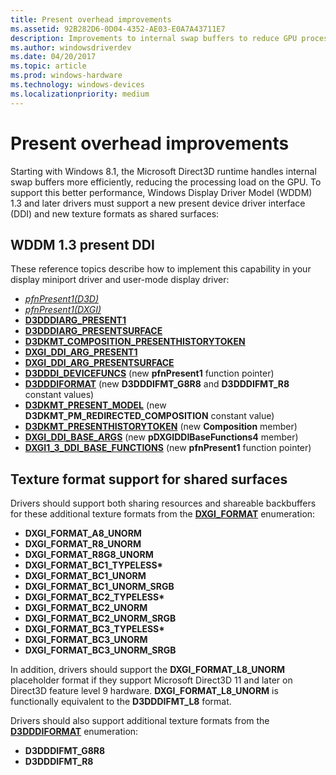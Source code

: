 ```yaml
---
title: Present overhead improvements
ms.assetid: 92B282D6-0D04-4352-AE03-E0A7A43711E7
description: Improvements to internal swap buffers to reduce GPU processing loads
ms.author: windowsdriverdev
ms.date: 04/20/2017
ms.topic: article
ms.prod: windows-hardware
ms.technology: windows-devices
ms.localizationpriority: medium
---
```


# Present overhead improvements


Starting with Windows 8.1, the Microsoft Direct3D runtime handles internal swap buffers more efficiently, reducing the processing load on the GPU. To support this better performance, Windows Display Driver Model (WDDM) 1.3 and later drivers must support a new present device driver interface (DDI) and new texture formats as shared surfaces:

## <span id="wddm_1.3_present_ddi"></span><span id="WDDM_1.3_PRESENT_DDI"></span>WDDM 1.3 present DDI


These reference topics describe how to implement this capability in your display miniport driver and user-mode display driver:

-   [*pfnPresent1(D3D)*](https://msdn.microsoft.com/library/windows/hardware/dn458010)
-   [*pfnPresent1(DXGI)*](https://msdn.microsoft.com/library/windows/hardware/dn469267)
-   [**D3DDDIARG\_PRESENT1**](https://msdn.microsoft.com/library/windows/hardware/dn457997)
-   [**D3DDDIARG\_PRESENTSURFACE**](https://msdn.microsoft.com/library/windows/hardware/dn457998)
-   [**D3DKMT\_COMPOSITION\_PRESENTHISTORYTOKEN**](https://msdn.microsoft.com/library/windows/hardware/dn458001)
-   [**DXGI\_DDI\_ARG\_PRESENT1**](https://msdn.microsoft.com/library/windows/hardware/dn457714)
-   [**DXGI\_DDI\_ARG\_PRESENTSURFACE**](https://msdn.microsoft.com/library/windows/hardware/dn457715)
-   [**D3DDDI\_DEVICEFUNCS**](https://msdn.microsoft.com/library/windows/hardware/ff544519) (new **pfnPresent1** function pointer)
-   [**D3DDDIFORMAT**](https://msdn.microsoft.com/library/windows/hardware/ff544312) (new **D3DDDIFMT\_G8R8** and **D3DDDIFMT\_R8** constant values)
-   [**D3DKMT\_PRESENT\_MODEL**](https://msdn.microsoft.com/library/windows/hardware/ff548197) (new **D3DKMT\_PM\_REDIRECTED\_COMPOSITION** constant value)
-   [**D3DKMT\_PRESENTHISTORYTOKEN**](https://msdn.microsoft.com/library/windows/hardware/ff548188) (new **Composition** member)
-   [**DXGI\_DDI\_BASE\_ARGS**](https://msdn.microsoft.com/library/windows/hardware/ff557485) (new **pDXGIDDIBaseFunctions4** member)
-   [**DXGI1\_3\_DDI\_BASE\_FUNCTIONS**](https://msdn.microsoft.com/library/windows/hardware/dn465883) (new **pfnPresent1** function pointer)

## <span id="Texture_format_support_for_shared_surfaces"></span><span id="texture_format_support_for_shared_surfaces"></span><span id="TEXTURE_FORMAT_SUPPORT_FOR_SHARED_SURFACES"></span>Texture format support for shared surfaces


Drivers should support both sharing resources and shareable backbuffers for these additional texture formats from the [**DXGI\_FORMAT**](https://msdn.microsoft.com/library/windows/desktop/bb173059) enumeration:

-   **DXGI\_FORMAT\_A8\_UNORM**
-   **DXGI\_FORMAT\_R8\_UNORM**
-   **DXGI\_FORMAT\_R8G8\_UNORM**
-   **DXGI\_FORMAT\_BC1\_TYPELESS\***
-   **DXGI\_FORMAT\_BC1\_UNORM**
-   **DXGI\_FORMAT\_BC1\_UNORM\_SRGB**
-   **DXGI\_FORMAT\_BC2\_TYPELESS\***
-   **DXGI\_FORMAT\_BC2\_UNORM**
-   **DXGI\_FORMAT\_BC2\_UNORM\_SRGB**
-   **DXGI\_FORMAT\_BC3\_TYPELESS\***
-   **DXGI\_FORMAT\_BC3\_UNORM**
-   **DXGI\_FORMAT\_BC3\_UNORM\_SRGB**

In addition, drivers should support the **DXGI\_FORMAT\_L8\_UNORM** placeholder format if they support Microsoft Direct3D 11 and later on Direct3D feature level 9 hardware. **DXGI\_FORMAT\_L8\_UNORM** is functionally equivalent to the **D3DDDIFMT\_L8** format.

Drivers should also support additional texture formats from the [**D3DDDIFORMAT**](https://msdn.microsoft.com/library/windows/hardware/ff544312) enumeration:

-   **D3DDDIFMT\_G8R8**
-   **D3DDDIFMT\_R8**

 

 





